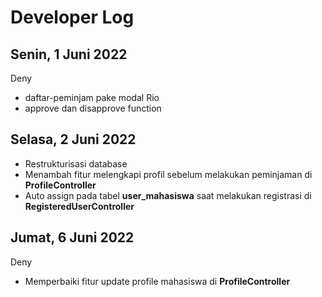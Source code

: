 # Developer Log

## Senin, 1 Juni 2022
 Deny 
 - daftar-peminjam pake modal
 Rio
 -  approve dan disapprove function

## Selasa, 2 Juni 2022
 - Restrukturisasi database
 - Menambah fitur melengkapi profil sebelum melakukan peminjaman di __ProfileController__
 - Auto assign pada tabel __user_mahasiswa__ saat melakukan registrasi di __RegisteredUserController__

 ## Jumat, 6 Juni 2022
 Deny
  - Memperbaiki fitur update profile mahasiswa di __ProfileController__



